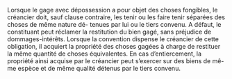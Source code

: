 Lorsque le gage avec dépossession a pour objet des choses fongibles, le créancier
doit, sauf clause contraire, les tenir ou les faire tenir séparées des choses de même nature dé-
tenues par lui ou le tiers convenu. A défaut, le constituant peut réclamer la restitution du bien
gagé, sans préjudice de dommages-intérêts.
Lorsque la convention dispense le créancier de cette obligation, il acquiert la
propriété des choses gagées à charge de restituer la même quantité de choses
équivalentes. En cas d’entiercement, la propriété ainsi acquise par le créancier
peut s’exercer sur des biens de mê- me espèce et de même qualité détenus par le
tiers convenu.